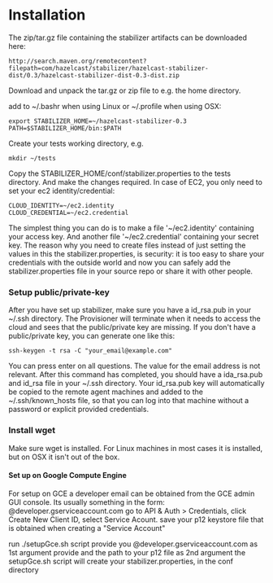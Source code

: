 Installation
===========================

The zip/tar.gz file containing the stabilizer artifacts can be downloaded here:

```
http://search.maven.org/remotecontent?filepath=com/hazelcast/stabilizer/hazelcast-stabilizer-dist/0.3/hazelcast-stabilizer-dist-0.3-dist.zip
```

Download and unpack the tar.gz or zip file to e.g. the home directory.

add to ~/.bashr when using Linux or ~/.profile when using OSX:

```
export STABILIZER_HOME=~/hazelcast-stabilizer-0.3
PATH=$STABILIZER_HOME/bin:$PATH
```

Create your tests working directory, e.g.

```
mkdir ~/tests
```

Copy the STABILIZER_HOME/conf/stabilizer.properties to the tests directory. And make
the changes required. In case of EC2, you only need to set your ec2 identity/credential:

```
CLOUD_IDENTITY=~/ec2.identity
CLOUD_CREDENTIAL=~/ec2.credential
```

The simplest thing you can do is to make a file '~/ec2.identity' containing your access key. And another
file '~/ec2.credential' containing your secret key. The reason why you need to create files instead of just
setting the values in this the stabilizer.properties, is security: it is too easy to share your credentials
with the outside world and now you can safely add the stabilizer.properties file in your source repo or
share it with other people.

### Setup public/private-key

After you have set up stabilizer, make sure you have a id_rsa.pub in your ~/.ssh directory. The Provisioner will
terminate when it needs to access the cloud and sees that the public/private key are missing. If you don't have
a public/private key, you can generate one like this:

```
ssh-keygen -t rsa -C "your_email@example.com"
```

You can press enter on all questions. The value for the email address is not relevant. After this command has completed, you
should have a ida_rsa.pub and id_rsa file in your ~/.ssh directory. Your id_rsa.pub key will automatically be copied to
the remote agent machines and added to the ~/.ssh/known_hosts file, so that you can log into that machine without
a password or explicit provided credentials.

### Install wget

Make sure wget is installed. For Linux machines in most cases it is installed, but on OSX it isn't out of the box.

#### Set up on Google Compute Engine

For setup on GCE a developer email can be obtained from the GCE admin GUI console.
Its usually something in the form: <my account id>@developer.gserviceaccount.com
go to API & Auth > Credentials, click Create New Client ID,  select Service Acount.
save your p12 keystore file that is obtained when creating a "Service Account"

run ./setupGce.sh script
provide you <my account id>@developer.gserviceaccount.com as 1st argument
provide and the path to your p12 file as 2nd argument
the setupGce.sh script will create your stabilizer.properties, in the conf directory
